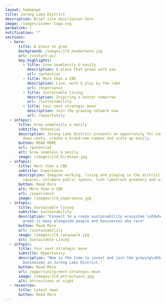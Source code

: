 ```yaml
---
layout: homepage
title: Jurong Lake District
description: Brief site description here
image: /images/isomer-logo.svg
permalink: /
notification: ""
sections:
  - hero:
      title: A place to grow
      background: /images/jld_headerhero.jpg
      url: /contact-us/
      key_highlights:
        - title: Grow seamlessly & easily
          description: A place that grows with you
          url: /potential
        - title: More than a CBD
          description: Live, work & play by the lake
          url: /experience
        - title: Sustainable living
          description: Inspiring a better tomorrow
          url: /sustainability
        - title: Your next strategic move
          description: Join the growing network now
          url: /opportunity
  - infopic:
      title: Grow seamlessly & easily
      subtitle: Potential
      description: Jurong Lake District presents an opportunity for companies to put
        down roots, create a brand-new campus and scale up easily.
      button: READ MORE
      url: /potential
      alt: Grow seamless & easily
      image: /images/jld_birdseye.jpg
  - infopic:
      title: More than a CBD
      subtitle: Experience
      description: Imagine working, living and playing in the district with familiar
        squares, intimate public spaces, lush lakefront greenery and wildlife.
      button: Read More
      alt: More than a CBD
      url: /experience
      image: /images/jld_experience.jpg
  - infopic:
      title: Sustainable living
      subtitle: Sustainability
      description: "Connect to a ready sustainability ecosystem \x03where choosing
        green is easy alongside people and businesses who care"
      button: Read More
      url: /sustainability
      image: /images/jld_rasauwalk.jpg
      alt: Sustainable Living
  - infopic:
      title: Your next strategic move
      subtitle: Opportunity
      description: "Now is the time to invest and join the growing\x03network of
        businesses in Jurong Lake District."
      button: Read More
      url: /opportunity/next-strategic-move
      image: /images/jld_attractions.jpg
      alt: Attractions at night
  - resources:
      title: Latest news
      button: Read More
---
```

